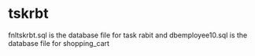 # tskrbt

fnltskrbt.sql is the database file for task rabit and
dbemployee10.sql is the database file for shopping_cart
